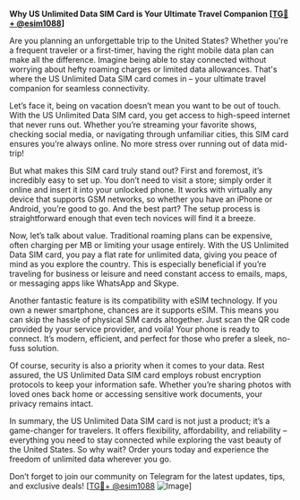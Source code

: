 **Why US Unlimited Data SIM Card is Your Ultimate Travel Companion [[TG💪+ @esim1088](https://t.me/s/esim1088)]**

Are you planning an unforgettable trip to the United States? Whether you're a frequent traveler or a first-timer, having the right mobile data plan can make all the difference. Imagine being able to stay connected without worrying about hefty roaming charges or limited data allowances. That's where the US Unlimited Data SIM card comes in – your ultimate travel companion for seamless connectivity.

Let’s face it, being on vacation doesn’t mean you want to be out of touch. With the US Unlimited Data SIM card, you get access to high-speed internet that never runs out. Whether you’re streaming your favorite shows, checking social media, or navigating through unfamiliar cities, this SIM card ensures you’re always online. No more stress over running out of data mid-trip!

But what makes this SIM card truly stand out? First and foremost, it’s incredibly easy to set up. You don’t need to visit a store; simply order it online and insert it into your unlocked phone. It works with virtually any device that supports GSM networks, so whether you have an iPhone or Android, you’re good to go. And the best part? The setup process is straightforward enough that even tech novices will find it a breeze.

Now, let’s talk about value. Traditional roaming plans can be expensive, often charging per MB or limiting your usage entirely. With the US Unlimited Data SIM card, you pay a flat rate for unlimited data, giving you peace of mind as you explore the country. This is especially beneficial if you’re traveling for business or leisure and need constant access to emails, maps, or messaging apps like WhatsApp and Skype.

Another fantastic feature is its compatibility with eSIM technology. If you own a newer smartphone, chances are it supports eSIM. This means you can skip the hassle of physical SIM cards altogether. Just scan the QR code provided by your service provider, and voila! Your phone is ready to connect. It’s modern, efficient, and perfect for those who prefer a sleek, no-fuss solution.

Of course, security is also a priority when it comes to your data. Rest assured, the US Unlimited Data SIM card employs robust encryption protocols to keep your information safe. Whether you’re sharing photos with loved ones back home or accessing sensitive work documents, your privacy remains intact.

In summary, the US Unlimited Data SIM card is not just a product; it’s a game-changer for travelers. It offers flexibility, affordability, and reliability – everything you need to stay connected while exploring the vast beauty of the United States. So why wait? Order yours today and experience the freedom of unlimited data wherever you go.

Don’t forget to join our community on Telegram for the latest updates, tips, and exclusive deals! [[TG💪+ @esim1088](https://t.me/s/esim1088) ![Image](https://i.postimg.cc/Y0z9fWf4/image.png)]